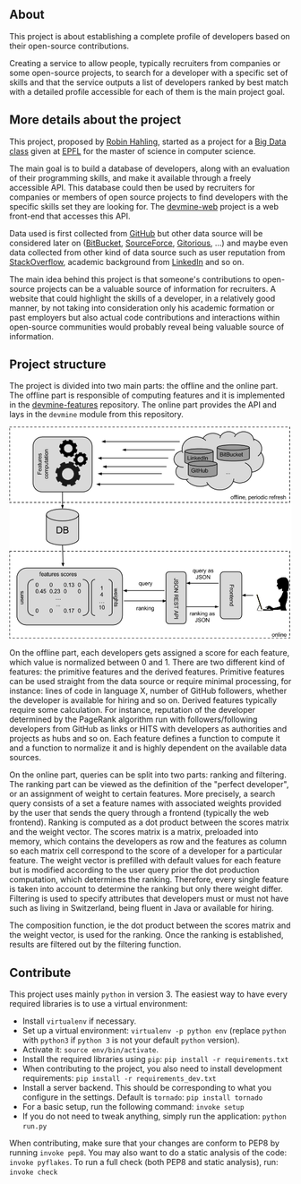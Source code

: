## About

This project is about establishing a complete profile of developers based on
their open-source contributions.

Creating a service to allow people, typically recruiters from companies or some
open-source projects, to search for a developer with a specific set of skills
and that the service outputs a list of developers ranked by best match with a
detailed profile accessible for each of them is the main project goal.

## More details about the project

This project, proposed by [Robin Hahling](https://github.com/Rolinh), started as
a project for a [Big Data class](http://data.epfl.ch/bigdatacourse) given at
[EPFL](http://epfl.ch/) for the master of science in computer science.

The main goal is to build a database of developers, along with an evaluation of
their programming skills, and make it available through a freely accessible API.
This database could then be used by recruiters for companies or members of open
source projects to find developers with the specific skills set they are looking
for. The [devmine-web](https://github.com/DevMine/devmine-web) project is a web
front-end that accesses this API.

Data used is first collected from [GitHub](https://github.com/) but other data
source will be considered later on ([BitBucket](https://bitbucket.org/),
[SourceForce](http://sourceforge.net/), [Gitorious](https://gitorious.org/),
...) and maybe even data collected from other kind of data source such as user
reputation from [StackOverflow](http://stackoverflow.com/), academic background
from [LinkedIn](https://www.linkedin.com/) and so on.

The main idea behind this project is that someone's contributions to open-source
projects can be a valuable source of information for recruiters. A website that
could highlight the skills of a developer, in a relatively good manner, by not
taking into consideration only his academic formation or past employers but also
actual code contributions and interactions within open-source communities would
probably reveal being valuable source of information.

## Project structure

The project is divided into two main parts: the offline and the online part.
The offline part is responsible of computing features and it is implemented in
the [devmine-features](https://github.com/DevMine/devmine-features) repository.
The online part provides the API and lays in the `devmine` module from this
repository.

![](data/project-structure.png)

On the offline part, each developers gets assigned a score for each feature,
which value is normalized between 0 and 1.  There are two different kind of
features: the primitive features and the derived features. Primitive features
can be used straight from the data source or require minimal processing, for
instance: lines of code in language X, number of GitHub followers, whether the
developer is available for hiring and so on.  Derived features typically require
some calculation. For instance, reputation of the developer determined by the
PageRank algorithm run with followers/following developers from GitHub as links
or HITS with developers as authorities and projects as hubs and so on. Each
feature defines a function to compute it and a function to normalize it and is
highly dependent on the available data sources.

On the online part, queries can be split into two parts: ranking and filtering.
The ranking part can be viewed as the definition of the "perfect developer", or
an assignment of weight to certain features. More precisely, a search query
consists of a set a feature names with associated weights provided by the user
that sends the query through a frontend (typically the web frontend).
Ranking is computed as a dot product between the scores matrix and the
weight vector. The scores matrix is a matrix, preloaded into memory, which
contains the developers as row and the features as column so each matrix cell
correspond to the score of a developer for a particular feature. The weight
vector is prefilled with default values for each feature but is modified
according to the user query prior the dot production computation, which
determines the ranking. Therefore, every single feature is taken into account to
determine the ranking but only there weight differ.
Filtering is used to specify attributes that developers must or must not have
such as living in Switzerland, being fluent in Java or available for hiring.

The composition function, ie the dot product between the scores matrix and the
weight vector, is used for the ranking. Once the ranking is established, results
are filtered out by the filtering function.

## Contribute

This project uses mainly `python` in version 3.
The easiest way to have every required libraries is to use a virtual
environment:

* Install `virtualenv` if necessary.
* Set up a virtual environment: `virtualenv -p python env` (replace `python`
  with `python3` if `python 3` is not your default `python` version).
* Activate it: `source env/bin/activate`.
* Install the required libraries using `pip`:
  `pip install -r requirements.txt`
* When contributing to the project, you also need to install development
  requirements:
  `pip install -r requirements_dev.txt`
* Install a server backend. This should be corresponding to what you configure
  in the settings. Default is `tornado`:
  `pip install tornado`
* For a basic setup, run the following command:
  `invoke setup`
* If you do not need to tweak anything, simply run the application:
  `python run.py`

When contributing, make sure that your changes are conform to PEP8 by running
`invoke pep8`. You may also want to do a static analysis of the code:
`invoke pyflakes`. To run a full check (both PEP8 and static analysis), run:
`invoke check`
